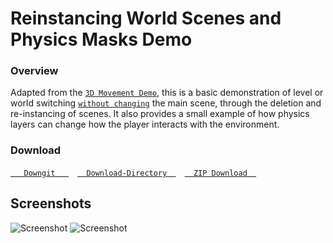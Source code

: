 # Reinstancing World Scenes and Physics Masks Demo

### Overview

Adapted from the [`3D Movement Demo`](https://github.com/Yuminous/Godot-Shorts/tree/main/3.3%20%E2%86%92%20Rudimentary%203D%20Movement%20incl.%20Flight), this is a basic demonstration of level or world switching [`without changing`](https://godotengine.org/qa/109821/4d-world-world-with-different-dimensions) the main scene, through the deletion and re-instancing of scenes. It also provides a small example of how physics layers can change how the player interacts with the environment.


### Download
[`   Downgit   `](https://downgit.github.io/#/home?url=https://github.com/Yuminous/Godot-Shorts/tree/main/3.3%20%E2%86%92%20Reinstancing%20Levels%20and%20Physics%20Masks) [`  Download-Directory  `](https://github.com/Yuminous/Godot-Shorts/tree/main/3.3%20%E2%86%92%20Reinstancing%20Levels%20and%20Physics%20Masks) [`  ZIP Download  `](https://github.com/Yuminous/Godot-Shorts/raw/main/ZIP/3.3-ReinstancingLevelScenes-PhysicsMasks.zip)
## Screenshots

![Screenshot](Screenshots/scrn-1.gif)
![Screenshot](Screenshots/scrn-2.jpg)

